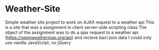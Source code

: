 # Weather-Site
Simple weather site project to work on AJAX request to a weather api
This is a site that was a assignment in client server-side scripting class
The object of the assignment was to do a ajax request to a weather api (https://openweathermap.org/api) and recieve bacl json data
I could only use vanilla JavaScript, no jQuery
